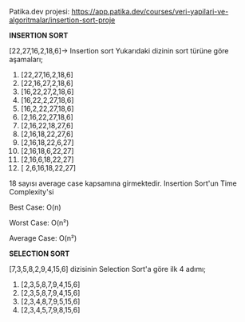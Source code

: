 Patika.dev projesi: https://app.patika.dev/courses/veri-yapilari-ve-algoritmalar/insertion-sort-proje

**INSERTION SORT**

[22,27,16,2,18,6]-> Insertion sort
Yukarıdaki dizinin sort türüne göre aşamaları;
1. [22,27,16,2,18,6]
2. [22,16,27,2,18,6]
3. [16,22,27,2,18,6]
4. [16,22,2,27,18,6]
5. [16,2,22,27,18,6]
6. [2,16,22,27,18,6]
7. [2,16,22,18,27,6]
8. [2,16,18,22,27,6]
9. [2,16,18,22,6,27]
10. [2,16,18,6,22,27]
11. [2,16,6,18,22,27]
12. [ 2,6,16,18,22,27]

18 sayısı average case kapsamına girmektedir.
Insertion Sort'un Time Complexity'si

Best Case: O(n)

Worst Case: O(n²)

Average Case: O(n²)

**SELECTION SORT**

[7,3,5,8,2,9,4,15,6] dizisinin Selection Sort'a göre ilk 4 adımı;
1. [2,3,5,8,7,9,4,15,6]
2. [2,3,5,8,7,9,4,15,6]
3. [2,3,4,8,7,9,5,15,6]
4. [2,3,4,5,7,9,8,15,6]
